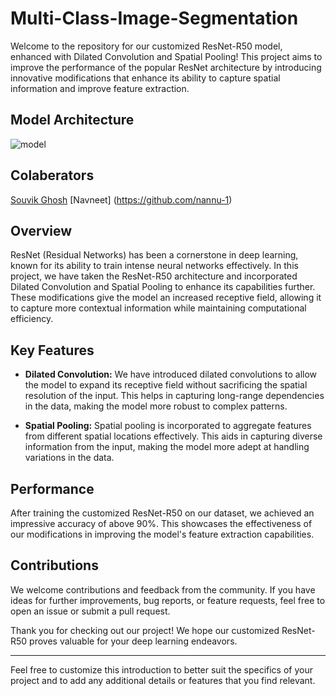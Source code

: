 # Multi-Class-Image-Segmentation

Welcome to the repository for our customized ResNet-R50 model, enhanced with Dilated Convolution and Spatial Pooling! This project aims to improve the performance of the popular ResNet architecture by introducing innovative modifications that enhance its ability to capture spatial information and improve feature extraction.

## Model Architecture
![model](https://github.com/souvikghosh2000/Multi-Class-Image-Segmentation/assets/43416173/a0d7d04c-7588-4910-ad03-e79fdea99276)

## Colaberators
[Souvik Ghosh](https://github.com/souvikghosh2000)
[Navneet] (https://github.com/nannu-1)
## Overview

ResNet (Residual Networks) has been a cornerstone in deep learning, known for its ability to train intense neural networks effectively. In this project, we have taken the ResNet-R50 architecture and incorporated Dilated Convolution and Spatial Pooling to enhance its capabilities further. These modifications give the model an increased receptive field, allowing it to capture more contextual information while maintaining computational efficiency.

## Key Features

- **Dilated Convolution:** We have introduced dilated convolutions to allow the model to expand its receptive field without sacrificing the spatial resolution of the input. This helps in capturing long-range dependencies in the data, making the model more robust to complex patterns.

- **Spatial Pooling:** Spatial pooling is incorporated to aggregate features from different spatial locations effectively. This aids in capturing diverse information from the input, making the model more adept at handling variations in the data.

## Performance

After training the customized ResNet-R50 on our dataset, we achieved an impressive accuracy of above 90%. This showcases the effectiveness of our modifications in improving the model's feature extraction capabilities.

## Contributions

We welcome contributions and feedback from the community. If you have ideas for further improvements, bug reports, or feature requests, feel free to open an issue or submit a pull request.

Thank you for checking out our project! We hope our customized ResNet-R50 proves valuable for your deep learning endeavors.

---

Feel free to customize this introduction to better suit the specifics of your project and to add any additional details or features that you find relevant.
